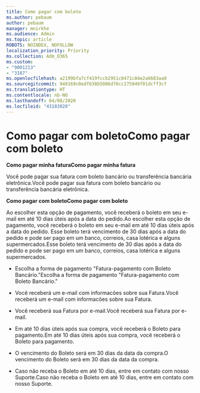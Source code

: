 ```yaml
---
title: Como pagar com boleto
ms.author: pebaum
author: pebaum
manager: mnirkhe
ms.audience: Admin
ms.topic: article
ROBOTS: NOINDEX, NOFOLLOW
localization_priority: Priority
ms.collection: Adm_O365
ms.custom:
- "9001213"
- "3187"
ms.openlocfilehash: a2199bfa7cf419fccb2951c0471c84e2a6683aa0
ms.sourcegitcommit: 940169c0edf638b5086d70cc275049f01dcff3cf
ms.translationtype: HT
ms.contentlocale: nb-NO
ms.lasthandoff: 04/08/2020
ms.locfileid: "43183020"
---
```

# <a name="como-pagar-com-boleto"></a><span data-ttu-id="b887e-102">Como pagar com boleto</span><span class="sxs-lookup"><span data-stu-id="b887e-102">Como pagar com boleto</span></span>

<span data-ttu-id="b887e-103">**Como pagar minha fatura**</span><span class="sxs-lookup"><span data-stu-id="b887e-103">**Como pagar minha fatura**</span></span>

<span data-ttu-id="b887e-104">Você pode pagar sua fatura com boleto bancário ou transferência bancária eletrônica.</span><span class="sxs-lookup"><span data-stu-id="b887e-104">Você pode pagar sua fatura com boleto bancário ou transferência bancária eletrônica.</span></span>

<span data-ttu-id="b887e-105">**Como pagar com  boleto**</span><span class="sxs-lookup"><span data-stu-id="b887e-105">**Como pagar com  boleto**</span></span>

<span data-ttu-id="b887e-106">Ao escolher  esta opção de pagamento, você receberá o boleto em seu e-mail em até 10 dias úteis após a data do pedido.</span><span class="sxs-lookup"><span data-stu-id="b887e-106">Ao escolher  esta opção de pagamento, você receberá o boleto em seu e-mail em até 10 dias úteis após a data do pedido.</span></span> <span data-ttu-id="b887e-107">Esse boleto terá vencimento de 30 dias após a data do pedido e pode ser pago em um banco, correios, casa lotérica e alguns supermercados.</span><span class="sxs-lookup"><span data-stu-id="b887e-107">Esse boleto terá vencimento de 30 dias após a data do pedido e pode ser pago em um banco, correios, casa lotérica e alguns supermercados.</span></span>

- <span data-ttu-id="b887e-108">Escolha a forma de pagamento "Fatura-pagamento com Boleto Bancário."</span><span class="sxs-lookup"><span data-stu-id="b887e-108">Escolha a forma de pagamento "Fatura-pagamento com Boleto Bancário."</span></span>

- <span data-ttu-id="b887e-109">Você receberá um e-mail com informacões sobre sua Fatura.</span><span class="sxs-lookup"><span data-stu-id="b887e-109">Você receberá um e-mail com informacões sobre sua Fatura.</span></span>

- <span data-ttu-id="b887e-110">Você receberá sua Fatura por e-mail.</span><span class="sxs-lookup"><span data-stu-id="b887e-110">Você receberá sua Fatura por e-mail.</span></span>

- <span data-ttu-id="b887e-111">Em até 10 dias úteis após sua compra, você receberá o Boleto para pagamento.</span><span class="sxs-lookup"><span data-stu-id="b887e-111">Em até 10 dias úteis após sua compra, você receberá o Boleto para pagamento.</span></span>

- <span data-ttu-id="b887e-112">O vencimento do Boleto será em 30 dias da data da compra.</span><span class="sxs-lookup"><span data-stu-id="b887e-112">O vencimento do Boleto será em 30 dias da data da compra.</span></span>

- <span data-ttu-id="b887e-113">Caso não receba o Boleto em até 10 dias, entre em contato com nosso Suporte.</span><span class="sxs-lookup"><span data-stu-id="b887e-113">Caso não receba o Boleto em até 10 dias, entre em contato com nosso Suporte.</span></span>

